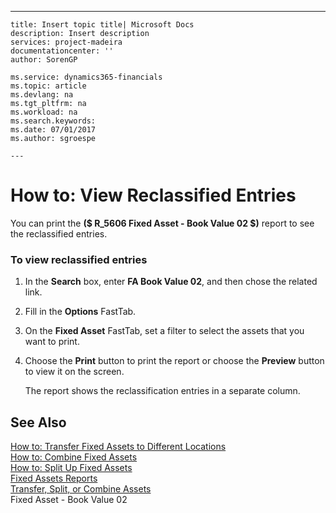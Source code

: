 ---
    title: Insert topic title| Microsoft Docs
    description: Insert description
    services: project-madeira
    documentationcenter: ''
    author: SorenGP

    ms.service: dynamics365-financials
    ms.topic: article
    ms.devlang: na
    ms.tgt_pltfrm: na
    ms.workload: na
    ms.search.keywords:
    ms.date: 07/01/2017
    ms.author: sgroespe

    ---
# How to: View Reclassified Entries
You can print the **\($ R\_5606 Fixed Asset - Book Value 02 $\)** report to see the reclassified entries.  
  
### To view reclassified entries  
  
1.  In the **Search** box, enter **FA Book Value 02**, and then chose the related link.  
  
2.  Fill in the **Options** FastTab.  
  
3.  On the **Fixed Asset** FastTab, set a filter to select the assets that you want to print.  
  
4.  Choose the **Print** button to print the report or choose the **Preview** button to view it on the screen.  
  
     The report shows the reclassification entries in a separate column.  
  
## See Also  
 [How to: Transfer Fixed Assets to Different Locations](../FullExperience/how-to-transfer-fixed-assets-to-different-locations.md)   
 [How to: Combine Fixed Assets](../FullExperience/how-to-combine-fixed-assets.md)   
 [How to: Split Up Fixed Assets](../FullExperience/how-to-split-up-fixed-assets.md)   
 [Fixed Assets Reports](../FullExperience/fixed-assets-reports.md)   
 [Transfer, Split, or Combine Assets](../FullExperience/transfer-split-or-combine-assets.md)   
 Fixed Asset - Book Value 02